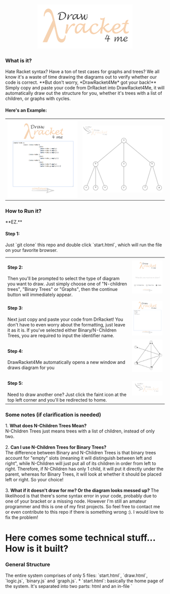 <h3 align = "center">
<img src = "images/logo2.png" width = "300px">
</h3>

<h3> What is it? </h3>
Hate Racket syntax? Have a ton of test cases for graphs and trees? 
We all know it's a waste of time drawing the diagrams out to verify whether our code is correct. 
**But don't worry, *DrawRacket4Me* got your back!**<br>
Simply copy and paste your code from DrRacket into DrawRacket4Me, it will automatically draw out the structure for you, whether it's trees with a list of children, or graphs with cycles. <br>

<h4> Here's an Example:</h4>
<table>
<tr>
<td> <img src = "images/demo_code1.PNG" width = "350px"></td> <td> <img src = "images/demo_tree1.PNG" width = "400px"> </td>
</tr>
</table>

<h3> How to Run it? </h3>
**EZ.**
<h4> Step 1:</h4>
Just `git clone` this repo and double click `start.html`, which will run the file on your favorite browser.
<table>
<tr>
<td width = "380px"> <h4> Step 2: </h4> Then you'll be prompted to select the type of diagram you want to draw. Just simply choose one of "N-children trees", "Binary Trees" or "Graphs", then the continue button will immediately appear.<br>
</td>
<td><img src = "images/demo_1.PNG" width = "400px"></td>
</tr>
<tr>
<td width = "380px"> <h4> Step 3: </h4> Next just copy and paste your code from DrRacket! You don't have to even worry about the formatting, just leave it as it is. If you've selected either Binary/N-Children Trees, you are required to input the identifier name. <br> </td>
<td><img src = "images/demo_2.PNG" width = "400px"></td>
</tr>
<tr>
<td width = "380px"> <h4> Step 4: </h4> DrawRacket4Me automatically opens a new window and draws diagram for you<br> </td>
<td><img src = "images/demo_3.PNG" width = "400px"></td>
</tr>
<tr>
<td width = "380px"> <h4> Step 5: </h4> Need to draw another one? Just click the faint icon at the top left corner and you'll be redirected to home.<br></td>
<td><img src = "images/demo_5.PNG" width = "400px"></td>
</tr>
</table>

<h3> Some notes (if clarification is needed) </h3>
1. <strong> What does N-Children Trees Mean? </strong> <br>
   N-Children Trees just means trees with a list of children, instead of only two. <br> <br>
2. <strong> Can I use N-Children Trees for Binary Trees? </strong> <br> The difference between Binary and N-Children Trees is that binary trees account for "empty" slots (meaning it will distinguish between left and right", while N-Children will just put all of its children in order from left to right. Therefore, if N-Children has only 1 child, it will put it directly under the parent, whereas for Binary Trees, it will look at whether it should be placed left or right. So your choice! <br> <br>
3. <strong> What if it doesn't draw for me? Or the diagram looks messed up? </strong> The likelihood is that there's some syntax error in your code, probably due to one of your bracket or a missing node. However I'm still an amateur programmer and this is one of my first projects. So feel free to contact me or even contribute to this repo if there is something wrong :). I would love to fix the problem!

<h1> Here comes some technical stuff... How is it built? </h1>
<h3> General Structure </h3>
The entire system comprises of only 5 files: `start.html`, `draw.html`, `logic.js`, `binary.js` and `graph.js`.
* `start.html`: basically the home page of the system. It's separated into two parts: html and an in-file `<script>`. The javascript included in this file does not contribute to the logic, only the UI. Shortly put, it basically makes DrawRacket4Me look pretty.
* `draw.html`: the entire page is pretty much an html5 canvas, with a logo that redirect back to `start.html`. It also has an in-file `<script>`, which calls functions from `logic.js`, `binary.js` or `graph.js`. 
* `logic.js`, `binary.js`, `graph.js`: you can look at these three files as the brain of the system. They include functions that parse through your racket code then design and draw the desired diagram for you.

<h3> Logic/Algorithm </h3>
<ul> <strong> N-Children Trees </strong> `logic.js`: 
   <li> `process (block, identity)` parses through your racket code. Identity is your identifier name and is used to check if your syntax is correct. Parsing process is separated into 5 stages: `OPENBRACKET: 1`, `CONSTRUCTOR: 2`, `IDENTIFIER: 3`, `ARGUMENTS: 4`, `CLOSEBRACKET: 5`. Function will check for the current character been parsed and make the right decisions. For example, when we hit the word "make", we go to CONSTRUCTOR; when we hit a space during IDENTIFIER, we immediately go to ARGUMENTS. While parsing, it also stores useful information of the node in an array called `arguments[]`. The useful information includes the keys and/or values for each node, which layer the node is in, as well as the node's "path". The path for root is "0"; the path for the 1st child of root is "00"; the path for the 3rd child of the 2nd child of root would be "012".
    <ul> <br>
    <li> <strong> Why are path and layer needed? </strong> <br><br>
          Because we need them to determine who their siblings and their parents are. For example, if a node's path is "0231", we know that its parent has to be "023" and its neighbour siblings are "0230" and "0232". This is needed to determine where we should draw the node and lines on canvas. </li> <br><br>
   <li> <strong> How did we find path and layer? </strong> <br><br>
          Finding the path implies that we have found the layer, because we know if path is a string/array of length 'n', we know it's at the nth layer, if root is at layer 1 (or n-1th layer, if root is at layer 0). So here's the trick. <br>
          When parsing through the code, whenever we hit the word `list` in our CONSTRUCTOR stage (as forementioned), we know that the layer has increased by 1. Therefore we must `path.push(0)`, since the first item of every list is always the first child of the previous node, where the previous node has an arbitrary `path[]`. When we hit a close bracket, this means the current node has been "closed", or there are no children stemming from this node anymore. We must immediately `path.pop()`, which returns to the previous "layer", or the path of the parent, because the next node is likely to be this node's sibling, or a closing bracket. <br>
          There's an interesting thing about closing brackets for N-Children Trees. If we think about it, whenever a `list` is opened, a `make-node` should follow immediately. Therefore whenever a bracket is closed, the very next CONSECUTIVE closing bracket has to be for the list. Consecutive means that there's no opening bracket in between the two closing brackets. By detecting whether the `list` is been closed, we can determine the layer; We keep `path.pop()` until we have found the layer this node should be at, then find the path that has the same length and the greatest `charAt(length-1)` value (the node's closest sibling), and change that value to `charAt(length-1)+1`(since it is the very next sibling of the sibling found). There's a hack for finding the sibling too. This sibling that we want should have already been stored in the `info[]` . f
           
          

